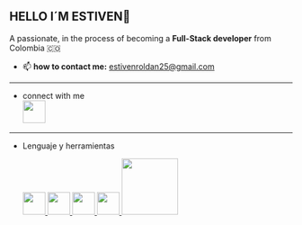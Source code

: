## HELLO I´M ESTIVEN👋
A passionate, in the process of becoming a **Full-Stack developer** from Colombia 🇨🇴

- 📫 **how to contact me:** estivenroldan25@gmail.com
---
- connect with me <br>
[<img src="https://img.icons8.com/?size=100&id=tvG-nQ3s2hZL&format=png&color=000000 " width="40"/>](https://www.linkedin.com/in/estiven-roldan-3b7062354)
---
- Lenguaje y herramientas

  <a href="https://lenguajehtml.com/">
      <img src="https://cdn.jsdelivr.net/gh/devicons/devicon/icons/html5/html5-original.svg" width="40"/>
  </a>
  
  <a href="https://lenguajecss.com/css/introduccion/que-es-css/">
      <img src="https://cdn.jsdelivr.net/gh/devicons/devicon/icons/css3/css3-original.svg" width="40"/>
  </a>
  
  <a href="https://www.python.org/" >
     <img src="https://cdn.jsdelivr.net/gh/devicons/devicon/icons/python/python-original.svg" width="40"/>
  </a>
  
  <a href="https://sass-lang.com/" >
     <img src="https://cdn.jsdelivr.net/gh/devicons/devicon/icons/sass/sass-original.svg" width="40"/>
  </a>
  
  <a href="https://fastapi.tiangolo.com/">
      <img src="https://fastapi.tiangolo.com/img/logo-margin/logo-teal.png" width="100"/>
  </a>
<!--
**EstivenR25/EstivenR25** is a ✨ _special_ ✨ repository because its `README.md` (this file) appears on your GitHub profile.

Here are some ideas to get you started:

- 🔭 I’m currently working on ...
- 🌱 I’m currently learning ...
- 👯 I’m looking to collaborate on ...
- 🤔 I’m looking for help with ...
- 💬 Ask me about ...
- 📫 How to reach me: ...
- 😄 Pronouns: ...
- ⚡ Fun fact: ...
-->
